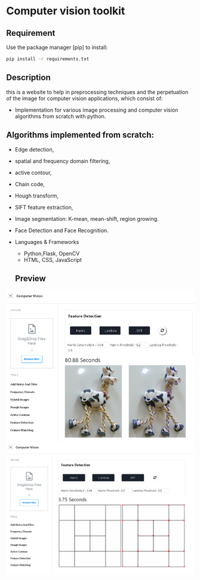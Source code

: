# Computer vision toolkit
## Requirement

Use the package manager [pip] to install:

```bash
pip install -r requirements.txt
```

## Description
this is a website to help in preprocessing techniques and the perpetuation of the image for computer vision applications, which consist of:

- Implementation for various image processing and computer vision algorithms from scratch with python.

## Algorithms implemented from scratch:
- Edge detection,
- spatial and frequency domain filtering,
- active contour,
-  Chain code,
-  Hough transform,
-  SIFT feature extraction,
-  Image segmentation: K-mean, mean-shift, region growing.

- Face Detection and Face Recognition.
- Languages & Frameworks
  - Python,Flask, OpenCV
  - HTML, CSS, JavaScript  
  
  ## Preview
![](https://github.com/Amrmohamed090/Computer-Vision-Toolkit/blob/main/screenshots/sift.png)
![](https://github.com/Amrmohamed090/Computer-Vision-Toolkit/blob/main/screenshots/harris.png)

